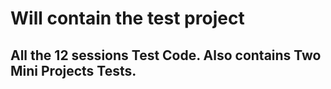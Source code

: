 # Will contain the test project

## All the 12 sessions Test Code. Also contains Two Mini Projects Tests.
